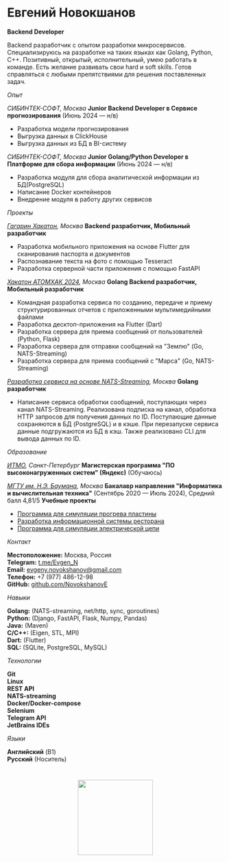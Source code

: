 # Евгений Новокшанов

**Backend Developer**

Backend разработчик с опытом разработки микросервисов. Специализируюсь на разработке на таких языках как Golang, Python, C++. Позитивный, открытый, исполнительный, умею работать в команде. Есть желание развивать свои hard и soft skills. Готов справляться с любыми препятствиями для решения поставленных задач.

*Опыт*

*СИБИНТЕК-СОФТ, Москва*
**Junior Backend Developer в Cервисе прогнозирования** (Июнь 2024 — н/в)
- Разработка модели прогнозирования
- Выгрузка данных в ClickHouse
- Выгрузка данных из БД в BI-систему

*СИБИНТЕК-СОФТ, Москва*
**Junior Golang/Python Developer в Платформе для сбора информации** (Июнь 2024 — н/в)
- Разработка модуля для сбора аналитической информации из БД(PostgreSQL)
- Написание Docker контейнеров
- Внедрение модуля в работу других сервисов

*Проекты*

*[Гагарин Хакатон](https://github.com/NovokshanovE/Merc), Москва*
**Backend разработчик, Мобильный разработчик**
- Разработка мобильного приложения на основе Flutter для сканирования паспорта и документов
- Распознавание текста на фото с помощью Tesseract
- Разработка серверной части приложения с помощью FastAPI

*[Хакатон АТОМХАК 2024](https://github.com/NovokshanovE/AtomHack), Москва*
**Golang Backend разработчик, Мобильный разработчик**
- Командная разработка сервиса по созданию, передаче и приему структурированных отчетов с приложенными мультимедийными файлами
- Разработка десктоп-приложения на Flutter (Dart)
- Разработка сервера для приема сообщений от пользователей (Python, Flask)
- Разработка сервера для отправки сообщений на "Землю" (Go, NATS-Streaming)
- Разработка сервера для приема сообщений с "Марса" (Go, NATS-Streaming)

*[Разработка сервиса на основе NATS-Streaming](https://github.com/NovokshanovE/nats-streaming), Москва*
**Golang разработчик**
- Написание сервиса обработки сообщений, поступающих через канал NATS-Streaming. Реализована подписка на канал, обработка HTTP запросов для получения данных по ID. Поступающие данные сохраняются в БД (PostgreSQL) и в кэше. При перезапуске сервиса данные подгружаются из БД в кэш. Также реализовано CLI для вывода данных по ID.

*Образование*

*[ИТМО](https://itmo.ru/), Санкт-Петербург*
**Магистерская программа "ПО высоконагруженных систем" (Яндекс)** (Обучаюсь)

*[МГТУ им. Н.Э. Баумана](https://bmstu.ru/), Москва*
**Бакалавр направления "Информатика и вычислительная техника"** (Сентябрь 2020 — Июль 2024), Средний балл 4,81/5
**Учебные проекты**
- [Программа для симуляции прогрева пластины](https://github.com/NovokshanovE/MiMAPR-Windows)
- [Разработка информационной системы ресторана](https://github.com/NovokshanovE/DB_kurs)
- [Программа для симуляции электрической цепи](https://github.com/NovokshanovE/MiMAPR)

*Контакт*

**Местоположение:** Москва, Россия  
**Telegram:** [t.me/Evgen_N](https://t.me/Evgen_N)  
**Email:** evgeny.novokshanov@gmail.com  
**Телефон:** +7 (977) 486-12-98  
**GitHub:** [github.com/NovokshanovE](https://github.com/NovokshanovE)

*Навыки*

**Golang:** (NATS-streaming, net/http, sync, goroutines)  
**Python:** (Django, FastAPI, Flask, Numpy, Pandas)  
**Java:** (Maven)  
**C/C++:** (Eigen, STL, MPI)  
**Dart:** (Flutter)  
**SQL:** (SQLite, PostgreSQL, MySQL)  

*Технологии*

**Git**  
**Linux**  
**REST API**  
**NATS-streaming**  
**Docker/Docker-compose**  
**Selenium**  
**Telegram API**  
**JetBrains IDEs**

*Языки*

**Английский** (B1)  
**Русский** (Носитель)


<div align="center" style="margin: 40px 0">
   <a href="https://github.com/romankh3/github-profile-views-counter">
       <img width="175px" src="https://komarev.com/ghpvc/?username=NovokshanovEA&color=DE002D">
   </a>
</div>
